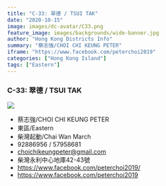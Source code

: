 ```yaml
---
title: "C-33: 翠德 / TSUI TAK"
date: "2020-10-15"
image: images/dc-avatar/C33.png
feature_image: images/backgrounds/wide-banner.jpg
author: "Hong Kong Districts Info"
summary: "蔡志強/CHOI CHI KEUNG PETER"
iframe: "https://www.facebook.com/peterchoi2019"
categories: ["Hong Kong Island"]
tags: ["Eastern"]
---
```


### C-33: 翠德 / TSUI TAK  
![](/images/dc-avatar/C33.png)  

 - 蔡志強/CHOI CHI KEUNG PETER  
 - 東區/Eastern  
 - 柴灣起動/Chai Wan March  
 - 92886956 / 57958681  
 - choichikeungpeter@gmail.com  
 - 柴灣永利中心地庫42-43號  
 - https://www.facebook.com/peterchoi2019/  
 - https://www.facebook.com/peterchoi2019
